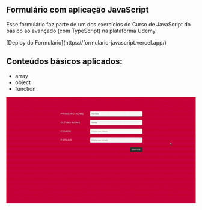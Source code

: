 ## Formulário com aplicação JavaScript

<p> Esse formulário faz parte de um dos exercícios do Curso de JavaScript do básico ao avançado (com TypeScript) na plataforma Udemy. </p>

<p>
[Deploy do Formulário](https://formulario-javascript.vercel.app/)
</p>

## Conteúdos básicos aplicados:

- array
- object
- function

![](deploy.gif)



